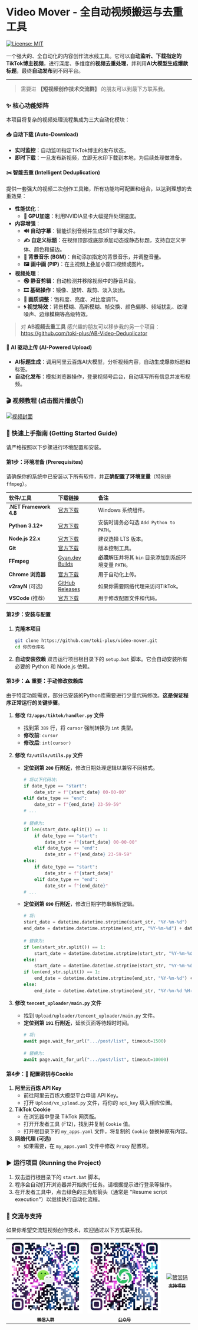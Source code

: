 # Video Mover - 全自动视频搬运与去重工具

[![License: MIT](https://img.shields.io/badge/License-MIT-yellow.svg)](https://opensource.org/licenses/MIT)

一个强大的、全自动化的内容创作流水线工具。它可以**自动监听、下载指定的TikTok博主视频**，进行深度、多维度的**视频去重处理**，并利用**AI大模型生成爆款标题**，最终**自动发布**到不同平台。

---

> 需要进 **【短视频创作技术交流群】** 的朋友可以到最下方联系我。

### ✨ 核心功能矩阵

本项目将复杂的视频处理流程集成为三大自动化模块：

#### 📥 自动下载 (Auto-Download)
- **实时监控**：自动监听指定TikTok博主的发布状态。
- **即时下载**：一旦发布新视频，立即无水印下载到本地，为后续处理做准备。

#### ✂️ 智能去重 (Intelligent Deduplication)
提供一套强大的视频二次创作工具箱，所有功能均可配置和组合，以达到理想的去重效果：

- **性能优化**：
  - **🚀 GPU加速**：利用NVIDIA显卡大幅提升处理速度。
- **内容增强**：
  - **🔊 自动字幕**：智能识别音频并生成SRT字幕文件。
  - **✍️ 自定义标题**：在视频顶部或底部添加动态或静态标题，支持自定义字体、颜色和描边。
  - **🎵 背景音乐 (BGM)**：自动添加指定的背景音乐，并调整音量。
  - **🖼️ 画中画 (PIP)**：在主视频上叠加小窗口视频或图片。
- **视频处理**：
  - **🔇 静音剪辑**：自动检测并移除视频中的静音片段。
  - **🎞️ 基础操作**：镜像、旋转、裁剪、淡入淡出。
  - **🎨 画质调整**：饱和度、亮度、对比度调节。
  - **🌀 视觉特效**：背景模糊、高斯模糊、帧交换、颜色偏移、频域扰乱、纹理噪声、边缘模糊等高级特效。

> 对 **AB视频去重工具** 感兴趣的朋友可以移步我的另一个项目：https://github.com/toki-plus/AB-Video-Deduplicator
>

#### 🚀 AI 驱动上传 (AI-Powered Upload)
- **AI标题生成**：调用阿里云百炼AI大模型，分析视频内容，自动生成爆款标题和标签。
- **自动化发布**：模拟浏览器操作，登录视频号后台，自动填写所有信息并发布视频。

### 🎬 视频教程 (点击图片播放👇)

[![视频封面](https://i2.hdslb.com/bfs/archive/678607430d704dfbe72183613c6aca60dcebb4fc.jpg@672w_378h_1c.avif)](https://www.bilibili.com/video/BV1txQeYyEEz)

### 🚀 快速上手指南 (Getting Started Guide)

请严格按照以下步骤进行环境配置和安装。

#### 第1步：环境准备 (Prerequisites)

请确保你的系统中已安装以下所有软件，并**正确配置了环境变量**（特别是`ffmpeg`）。

| 软件/工具              | 下载链接                                                     | 备注                                                     |
| :--------------------- | :----------------------------------------------------------- | :------------------------------------------------------- |
| **.NET Framework 4.8** | [官方下载](https://dotnet.microsoft.com/en-us/download/dotnet-framework/thank-you/net48-web-installer) | Windows 系统组件。                                       |
| **Python 3.12+**       | [官方下载](https://www.python.org/ftp/python/3.12.9/python-3.12.9-amd64.exe) | 安装时请务必勾选 `Add Python to PATH`。                  |
| **Node.js 22.x**       | [官方下载](https://nodejs.org/dist/v22.14.0/node-v22.14.0-x64.msi) | 建议选择 LTS 版本。                                      |
| **Git**                | [官方下载](https://git-scm.com/downloads/win)                | 版本控制工具。                                           |
| **FFmpeg**             | [Gyan.dev Builds](https://github.com/GyanD/codexffmpeg/releases/download/7.1.1/ffmpeg-7.1.1-full_build.7z) | **必须**解压并将其 `bin` 目录添加到系统环境变量 `PATH`。 |
| **Chrome 浏览器**      | [官方下载](https://www.google.com/)                          | 用于自动化上传。                                         |
| **v2rayN** (可选)      | [GitHub Releases](https://github.com/2dust/v2rayN/releases/download/5.39/v2rayN-Core.zip) | 如果你需要网络代理来访问TikTok。                         |
| **VSCode** (推荐)      | [官方下载](https://code.visualstudio.com/Download)           | 用于修改配置文件和代码。                                 |

#### 第2步：安装与配置

1.  **克隆本项目**
    ```bash
    git clone https://github.com/toki-plus/video-mover.git
    cd 你的仓库名
    ```
2.  **自动安装依赖**
    双击运行项目根目录下的 `setup.bat` 脚本。它会自动安装所有必要的 Python 和 Node.js 依赖。

#### 第3步：⚠️ 重要：手动修改依赖库

由于特定功能需求，部分已安装的Python库需要进行少量代码修改。**这是保证程序正常运行的关键步骤**。

1.  **修改 `f2/apps/tiktok/handler.py` 文件**
    -   找到第 `389` 行，将 `cursor` 强制转换为 `int` 类型。
    -   **修改前**: `cursor`
    -   **修改后**: `int(cursor)`

2.  **修改 `f2/utils/utils.py` 文件**
    -   **定位到第 `200` 行附近**，修改日期处理逻辑以兼容不同格式。
        ```python
        # 将以下代码块:
        if date_type == "start":
            date_str = f"{start_date} 00-00-00"
        elif date_type == "end":
            date_str = f"{end_date} 23-59-59"
        # ...
        
        # 替换为:
        if len(start_date.split()) == 1:
            if date_type == "start":
                date_str = f"{start_date} 00-00-00"
            elif date_type == "end":
                date_str = f"{end_date} 23-59-59"
        else:
            if date_type == "start":
                date_str = f"{start_date}"
            elif date_type == "end":
                date_str = f"{end_date}"
        # ...
        ```
    -   **定位到第 `690` 行附近**，修改日期字符串解析逻辑。
        ```python
        # 将:
        start_date = datetime.datetime.strptime(start_str, "%Y-%m-%d")
        end_date = datetime.datetime.strptime(end_str, "%Y-%m-%d") + datetime.timedelta(...)

        # 替换为:
        if len(start_str.split()) == 1:
            start_date = datetime.datetime.strptime(start_str, "%Y-%m-%d")
        else:
            start_date = datetime.datetime.strptime(start_str, "%Y-%m-%d %H-%M-%S")
        if len(end_str.split()) == 1:
            end_date = datetime.datetime.strptime(end_str, "%Y-%m-%d") + datetime.timedelta(days=1, seconds=-1)
        else:
            end_date = datetime.datetime.strptime(end_str, "%Y-%m-%d %H-%M-%S")
        ```
3.  **修改 `tencent_uploader/main.py` 文件**
    -   找到 `Upload/uploader/tencent_uploader/main.py` 文件。
    -   **定位到第 `191` 行附近**，延长页面等待超时时间。
        ```python
        # 将:
        await page.wait_for_url(".../post/list", timeout=1500)
        
        # 替换为:
        await page.wait_for_url(".../post/list", timeout=10000)
        ```

#### 第4步：🔑 配置密钥与Cookie

1.  **阿里云百炼 API Key**
    -   前往阿里云百炼大模型平台申请 API Key。
    -   打开 `Upload/vx_upload.py` 文件，将你的 `api_key` 填入相应位置。
2.  **TikTok Cookie**
    -   在浏览器中登录 TikTok 网页版。
    -   打开开发者工具 (F12)，找到并复制 `Cookie` 值。
    -   打开根目录下的 `my_apps.yaml` 文件，将复制的 `Cookie` 替换掉原有内容。
3.  **网络代理 (可选)**
    -   如果需要，在 `my_apps.yaml` 文件中修改 `Proxy` 配置项。

### ▶️ 运行项目 (Running the Project)

1.  双击运行根目录下的 `start.bat` 脚本。
2.  程序会自动打开浏览器并开始执行任务。请根据提示进行登录等操作。
3.  在开发者工具中，点击绿色的三角形箭头（通常是 "Resume script execution"）以继续执行自动化流程。

### 💬 交流与支持

如果你希望交流短视频创作技术，欢迎通过以下方式联系我。

<table>
    <td align="center">
        <a href="https://llxoxll.com/">
            <img src="images/toki-plus.png" width="200px" alt="微信"/>
            <br />
            <sub><b>微信入群</b></sub>
        </a>
    </td>
    <td align="center">
        <a href="https://llxoxll.com/">
            <img src="images/yqkj.png" width="200px" alt="公众号"/>
            <br />
            <sub><b>公众号</b></sub>
        </a>
    </td>
    <td align="center">
        <a href="https://llxoxll.com/">
            <img src="images/zanzhu.jpg" width="200px" alt="赞赏码"/>
            <br />
            <sub><b>支持项目</b></sub>
        </a>
    </td>
</table>
